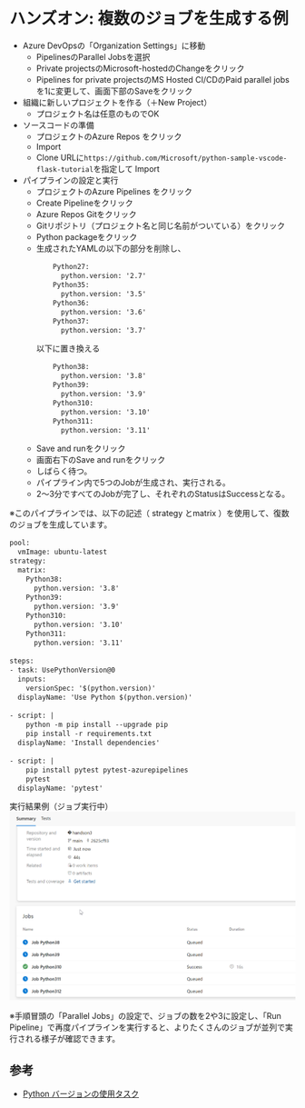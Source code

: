 # ハンズオン: 複数のジョブを生成する例

  - Azure DevOpsの「Organization Settings」に移動
    - PipelinesのParallel Jobsを選択
    - Private projectsのMicrosoft-hostedのChangeをクリック
    - Pipelines for private projectsのMS Hosted CI/CDのPaid parallel jobsを1に変更して、画面下部のSaveをクリック
  - 組織に新しいプロジェクトを作る（＋New Project）
    - プロジェクト名は任意のものでOK
  - ソースコードの準備
    - プロジェクトのAzure Repos をクリック
    - Import
    - Clone URLに`https://github.com/Microsoft/python-sample-vscode-flask-tutorial`を指定して Import
  - パイプラインの設定と実行
    - プロジェクトのAzure Pipelines をクリック
    - Create Pipelineをクリック
    - Azure Repos Gitをクリック
    - Gitリポジトリ（プロジェクト名と同じ名前がついている）をクリック
    - Python packageをクリック
    - 生成されたYAMLの以下の部分を削除し、
      ```
          Python27:
            python.version: '2.7'
          Python35:
            python.version: '3.5'
          Python36:
            python.version: '3.6'
          Python37:
            python.version: '3.7'
      ```
      以下に置き換える
      ```
          Python38:
            python.version: '3.8'
          Python39:
            python.version: '3.9'
          Python310:
            python.version: '3.10'
          Python311:
            python.version: '3.11'
      ```
    - Save and runをクリック
    - 画面右下のSave and runをクリック
    - しばらく待つ。
    - パイプライン内で5つのJobが生成され、実行される。
    - 2～3分ですべてのJobが完了し、それぞれのStatusはSuccessとなる。

※このパイプラインでは、以下の記述（ strategy とmatrix ）を使用して、復数のジョブを生成しています。

```
pool:
  vmImage: ubuntu-latest
strategy:
  matrix:
    Python38:
      python.version: '3.8'
    Python39:
      python.version: '3.9'
    Python310:
      python.version: '3.10'
    Python311:
      python.version: '3.11'

steps:
- task: UsePythonVersion@0
  inputs:
    versionSpec: '$(python.version)'
  displayName: 'Use Python $(python.version)'

- script: |
    python -m pip install --upgrade pip
    pip install -r requirements.txt
  displayName: 'Install dependencies'

- script: |
    pip install pytest pytest-azurepipelines
    pytest
  displayName: 'pytest'

```

実行結果例（ジョブ実行中）
![Alt text](image.png)

※手順冒頭の「Parallel Jobs」の設定で、ジョブの数を2や3に設定し、「Run Pipeline」で再度パイプラインを実行すると、よりたくさんのジョブが並列で実行される様子が確認できます。

## 参考

- [Python バージョンの使用タスク](https://docs.microsoft.com/ja-jp/azure/devops/pipelines/tasks/tool/use-python-version?view=azure-devops)